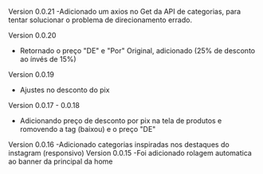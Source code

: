 Version 0.0.21
    -Adicionado um axios no Get da API de categorias, para tentar solucionar o problema de direcionamento errado.

Version 0.0.20
 - Retornado o preço "DE" e "Por" Original, adicionado (25% de desconto ao ínvés de 15%)

Version 0.0.19
 - Ajustes no desconto do pix

Version 0.0.17 - 0.0.18
 - Adicionando preço de desconto por pix na tela de produtos e romovendo a tag (baixou) e o preço "DE"

Version 0.0.16
 -Adicionado categorias inspiradas nos destaques do instagram (responsivo)
Version 0.0.15
 -Foi adicionado rolagem automatica ao banner da principal da home